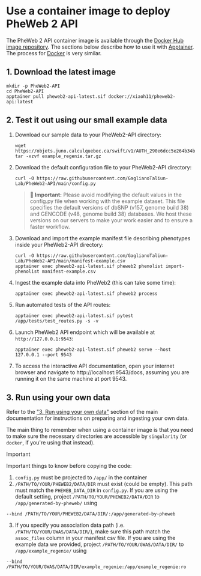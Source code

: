 # Use a container image to deploy PheWeb 2 API

The PheWeb 2 API container image is available through the [Docker Hub image repository](https://hub.docker.com/r/xiaoh11/pheweb2-api).
The sections below describe how to use it with [Apptainer](https://apptainer.org/). The process for [Docker](https://www.docker.com/) is very similar.

## 1. Download the latest image
```
mkdir -p PheWeb2-API
cd PheWeb2-API
apptainer pull pheweb2-api-latest.sif docker://xiaoh11/pheweb2-api:latest
```

## 2. Test it out using our small example data

1. Download our sample data to your PheWeb2-API directory:
   ```
   wget https://objets.juno.calculquebec.ca/swift/v1/AUTH_290e6dcc5e264b34b401f54358bd4c54/pheweb_example_data/example_regenie.tar.gz
   tar -xzvf example_regenie.tar.gz
   ```
   
2. Download the default configuration file to your PheWeb2-API directory:
   ```
   curl -O https://raw.githubusercontent.com/GaglianoTaliun-Lab/PheWeb2-API/main/config.py
   ```
   
   > **🚨 Important:** 
   > Please avoid modifying the default values in the config.py file when working with the example dataset. This file specifies the default versions of dbSNP (v157, genome build 38) and GENCODE (v48, genome build 38) databases. We host these versions on our servers to make your work easier and to ensure a faster workflow.
   
3. Download and import the example manifest file describing phenotypes inside your PheWeb2-API directory:
   ```
   curl -O https://raw.githubusercontent.com/GaglianoTaliun-Lab/PheWeb2-API/main/manifest-example.csv
   apptainer exec pheweb2-api-latest.sif pheweb2 phenolist import-phenolist manifest-example.csv
   ```
   
4. Ingest the example data into PheWeb2 (this can take some time):
   ```
   apptainer exec pheweb2-api-latest.sif pheweb2 process
   ```
   
5. Run automated tests of the API routes:
   ```
   apptainer exec pheweb2-api-latest.sif pytest /app/tests/test_routes.py -s -v
   ```
   
6. Launch PheWeb2 API endpoint which will be available at `http://127.0.0.1:9543`:
   ```
   apptainer exec pheweb2-api-latest.sif pheweb2 serve --host 127.0.0.1 --port 9543
   ```
   
7. To access the interactive API documentation, open your internet browser and navigate to http://localhost:9543/docs, assuming you are running it on the same machine at port 9543.


## 3. Run using your own data

Refer to the ["3. Run using your own data"](https://github.com/GaglianoTaliun-Lab/PheWeb2-API/tree/main?tab=readme-ov-file#3-run-using-your-own-data) section of the main documentation for instructions on preparing and ingesting your own data.

The main thing to remember when using a container image is that you need to make sure the necessary directories are accessible by `singularity` (or `docker`, if you're using that instead).

> [!IMPORTANT]
> Important things to know before copying the code: 
> 1. `config.py` must be projected to `/app/` in the container
> 2. `/PATH/TO/YOUR/PHEWEB2/DATA/DIR` must exist (could be empty). This path must match the `PHEWEB_DATA_DIR` in `config.py`. If you are using the default setting, project `/PATH/TO/YOUR/PHEWEB2/DATA/DIR` to `/app/generated-by-pheweb/` using
>```
>--bind /PATH/TO/YOUR/PHEWEB2/DATA/DIR/:/app/generated-by-pheweb
>```
>3. If you specify you association data path (i.e. `/PATH/TO/YOUR/GWAS/DATA/DIR/`), make sure this path match the `assoc_files` column in your manifest csv file. If you are using the example data we provided, project `/PATH/TO/YOUR/GWAS/DATA/DIR/` to `/app/example_regenie/` using
>```
>--bind /PATH/TO/YOUR/GWAS/DATA/DIR/example_regenie:/app/example_regenie:ro
>```


